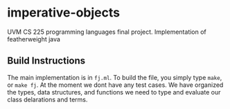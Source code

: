 # imperative-objects
UVM CS 225 programming languages final project. Implementation of featherweight java

## Build Instructions
The main implementation is in ```fj.ml```. To build the file, you simply type ```make```, or ```make fj```. At the moment we dont have any test cases. We have organized the types, data structures, and functions we need to type and evaluate our class delarations and terms.
